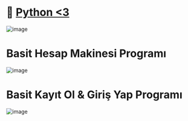 # 🚀 [Python <3](https://www.python.org/)
![image](https://user-images.githubusercontent.com/77877967/120018647-247a8e80-bff0-11eb-8a3f-182eabd62802.png)

# Basit Hesap Makinesi Programı
![image](https://user-images.githubusercontent.com/77877967/120246483-070c2580-c279-11eb-98f8-aa2c893c3ede.png)

# Basit Kayıt Ol & Giriş Yap Programı
![image](https://user-images.githubusercontent.com/77877967/120246331-96650900-c278-11eb-9ada-0fd5981c7bac.png)

